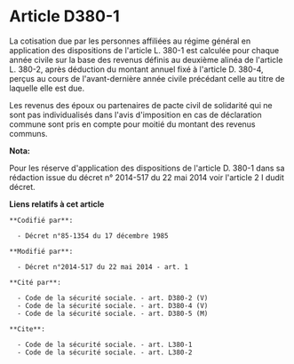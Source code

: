 # Article D380-1

La cotisation due par les personnes affiliées au régime général en application des dispositions de l'article L. 380-1 est
calculée pour chaque année civile sur la base des revenus définis au deuxième alinéa de l'article L. 380-2, après déduction
du montant annuel fixé à l'article D. 380-4, perçus au cours de l'avant-dernière année civile précédant celle au titre de
laquelle elle est due. 

Les revenus des époux ou partenaires de pacte civil de solidarité qui ne sont pas individualisés dans l'avis d'imposition en
cas de déclaration commune sont pris en compte pour moitié du montant des revenus communs.

**Nota:**

Pour les réserve d'application des dispositions de l'article D. 380-1 dans sa rédaction issue du décret n° 2014-517 du 22 mai
2014 voir l'article 2 I dudit décret.

**Liens relatifs à cet article**

	**Codifié par**:

	  - Décret n°85-1354 du 17 décembre 1985

	**Modifié par**:

	  - Décret n°2014-517 du 22 mai 2014 - art. 1

	**Cité par**:

	  - Code de la sécurité sociale. - art. D380-2 (V)
	  - Code de la sécurité sociale. - art. D380-4 (V)
	  - Code de la sécurité sociale. - art. D380-5 (M)

	**Cite**:

	  - Code de la sécurité sociale. - art. L380-1
	  - Code de la sécurité sociale. - art. L380-2
